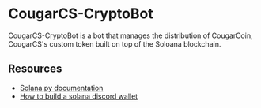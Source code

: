 # CougarCS-CryptoBot

CougarCS-CryptoBot is a bot that manages the distribution of CougarCoin, CougarCS's custom token built on top of the Soloana blockchain.

## Resources
- [Solana.py documentation](https://michaelhly.github.io/solana-py/)
- [How to build a solana discord wallet](https://blog.logrocket.com/how-to-build-solana-discord-wallet-python/)
